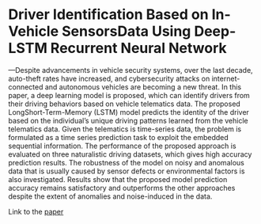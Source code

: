 # Driver Identification Based on In-Vehicle SensorsData Using Deep-LSTM Recurrent Neural Network
—Despite advancements in vehicle security systems, over the last decade, auto-theft rates have increased, and cybersecurity attacks on internet-connected and autonomous vehicles
are becoming a new threat. In this paper, a deep learning model is proposed, which can identify drivers from their driving behaviors based on vehicle telematics data. The proposed LongShort-Term-Memory (LSTM) model predicts the identity of the driver based on the individual’s unique driving patterns learned from the vehicle telematics data. Given the telematics is time-series data, the problem is formulated as a time series prediction task to exploit the embedded sequential information. The performance of the proposed approach is evaluated on three naturalistic driving datasets, which gives high accuracy prediction results. The robustness of the model on noisy and anomalous data that is usually caused by sensor defects or environmental factors is also investigated. Results show that the proposed model prediction accuracy remains satisfactory and outperforms the other approaches despite the extent of anomalies and noise-induced in the data.

 Link to the [paper](https://ieeexplore.ieee.org/stamp/stamp.jsp?arnumber=8995202&casa_token=FnCWyRl9S0sAAAAA:BJf0ASpjoTmdSgGQcJUVa-k-0olRVMwBObUuyNu0ddNwd2Xj8mTQO3Fh-qiwGzEXdtox8bGq3g&tag=1)
